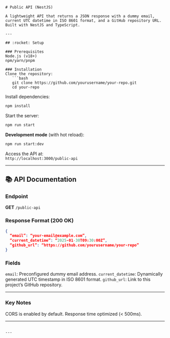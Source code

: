 ```
# Public API (NestJS)

A lightweight API that returns a JSON response with a dummy email, current UTC datetime in ISO 8601 format, and a GitHub repository URL. Built with NestJS and TypeScript.

---

## :rocket: Setup

### Prerequisites
Node.js (v18+)
npm/yarn/pnpm

### Installation
Clone the repository:
   ```bash
   git clone https://github.com/yourusername/your-repo.git
   cd your-repo
```

Install dependencies:

```bash
npm install
```

Start the server:

```bash
npm run start
```

**Development mode** (with hot reload):

```bash
npm run start:dev
```

Access the API at:  
 `http://localhost:3000/public-api`

---

## :books: API Documentation

### Endpoint

**GET** `/public-api`

### Response Format (200 OK)

```json
{
  “email”: “your-email@example.com”,
  “current_datetime”: “2025-01-30T09:30:00Z”,
  “github_url”: “https://github.com/yourusername/your-repo”
}
```

### Fields

`email`: Preconfigured dummy email address.
`current_datetime`: Dynamically generated UTC timestamp in ISO 8601 format.
`github_url`: Link to this project’s GitHub repository.

---

### Key Notes

CORS is enabled by default.
Response time optimized (< 500ms).

---

```

---
```

